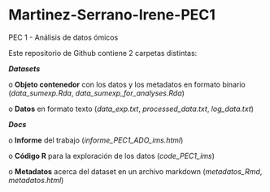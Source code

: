 # Martinez-Serrano-Irene-PEC1
PEC 1 - Análisis de datos ómicos

Este repositorio de Github contiene 2 carpetas distintas:

  ***Datasets***

o **Objeto contenedor** con los datos y los metadatos en formato binario (*data_sumexp.Rda*, *data_sumexp_for_analyses.Rda*)
  
o **Datos** en formato texto (*data_exp.txt*, *processed_data.txt*, *log_data.txt*)

  ***Docs***
  
o **Informe** del trabajo (*informe_PEC1_ADO_ims.html*)
  
o **Código R** para la exploración de los datos (*code_PEC1_ims*)

o **Metadatos** acerca del dataset en un archivo markdown (*metadatos_Rmd*, *metadatos.html*)

